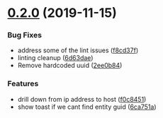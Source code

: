 # [0.2.0](https://github.com/newrelic/nr1-network-telemetry/compare/v0.1.3...v0.2.0) (2019-11-15)


### Bug Fixes

* address some of the lint issues ([f8cd37f](https://github.com/newrelic/nr1-network-telemetry/commit/f8cd37f7298a4e7004fc0ea49934504a75d4d0b2))
* linting cleanup ([6d63dae](https://github.com/newrelic/nr1-network-telemetry/commit/6d63dae36128697567cb09610d47370306d0c8ec))
* Remove hardcoded uuid ([2ee0b84](https://github.com/newrelic/nr1-network-telemetry/commit/2ee0b84cd6d1333beb4b8ce78fe7d0ac0ad131f8))


### Features

* drill down from ip address to host ([f0c8451](https://github.com/newrelic/nr1-network-telemetry/commit/f0c8451e3e158805c8282bce11119e5824d6a19b))
* show toast if we cant find entity guid ([6ca751a](https://github.com/newrelic/nr1-network-telemetry/commit/6ca751af73e9d57a221777bcbe9998a556746c77))
